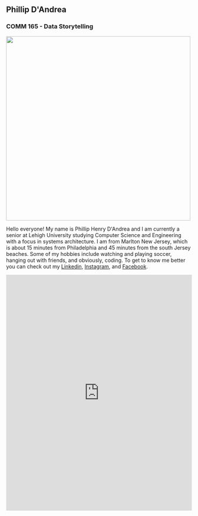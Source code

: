 ## Phillip D'Andrea

### COMM 165 - Data Storytelling

<img src="https://avatars.githubusercontent.com/u/67593370?v=4" width="500" >

Hello everyone!  My name is Phillip Henry D'Andrea and I am currently a senior at Lehigh University studying Computer Science and Engineering with a focus in systems architecture.  I am from Marlton New Jersey, which is about 15 minutes from Philadelphia and 45 minutes from the south Jersey beaches.  Some of my hobbies include watching and playing soccer, hanging out with friends, and obviously, coding.  To get to know me better you can check out my [Linkedin](https://www.linkedin.com/in/phillip-d-andrea-1b3415217/), [Instagram](https://www.instagram.com/dandrea016/), and [Facebook](https://www.facebook.com/phillip.dandrea).

<iframe title="Lehigh Undergraduate Enrollment Spring 2020" aria-label="Pie Chart" id="datawrapper-chart-61Jre" src="https://datawrapper.dwcdn.net/61Jre/1/" scrolling="no" frameborder="0" style="width: 0; min-width: 100% !important; border: none;" height="640"></iframe><script type="text/javascript">!function(){"use strict";window.addEventListener("message",(function(e){if(void 0!==e.data["datawrapper-height"]){var t=document.querySelectorAll("iframe");for(var a in e.data["datawrapper-height"])for(var r=0;r<t.length;r++){if(t[r].contentWindow===e.source)t[r].style.height=e.data["datawrapper-height"][a]+"px"}}}))}();</script>
